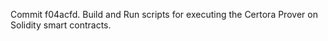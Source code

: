 Commit f04acfd.                    Build and Run scripts for executing the Certora Prover on Solidity smart contracts.